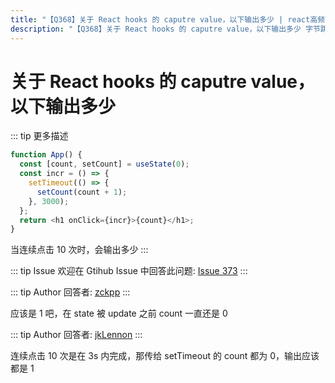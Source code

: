 ```yaml
---
title: "【Q368】关于 React hooks 的 caputre value，以下输出多少 | react高频面试题"
description: "【Q368】关于 React hooks 的 caputre value，以下输出多少 字节跳动面试题、阿里腾讯面试题、美团小米面试题。"
---
```


# 关于 React hooks 的 caputre value，以下输出多少

::: tip 更多描述

```js
function App() {
  const [count, setCount] = useState(0);
  const incr = () => {
    setTimeout(() => {
      setCount(count + 1);
    }, 3000);
  };
  return <h1 onClick={incr}>{count}</h1>;
}
```

当连续点击 10 次时，会输出多少
:::

::: tip Issue
欢迎在 Gtihub Issue 中回答此问题: [Issue 373](https://github.com/shfshanyue/Daily-Question/issues/373)
:::

::: tip Author
回答者: [zckpp](https://github.com/zckpp)
:::

应该是 1 吧，在 state 被 update 之前 count 一直还是 0

::: tip Author
回答者: [jkLennon](https://github.com/jkLennon)
:::

连续点击 10 次是在 3s 内完成，那传给 setTimeout 的 count 都为 0，输出应该都是 1
